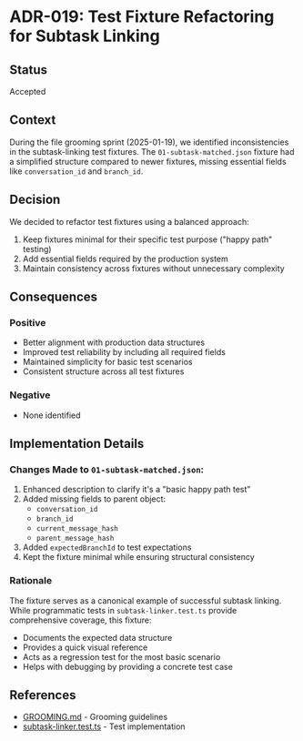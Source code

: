 # ADR-019: Test Fixture Refactoring for Subtask Linking

## Status

Accepted

## Context

During the file grooming sprint (2025-01-19), we identified inconsistencies in the subtask-linking test fixtures. The `01-subtask-matched.json` fixture had a simplified structure compared to newer fixtures, missing essential fields like `conversation_id` and `branch_id`.

## Decision

We decided to refactor test fixtures using a balanced approach:

1. Keep fixtures minimal for their specific test purpose ("happy path" testing)
2. Add essential fields required by the production system
3. Maintain consistency across fixtures without unnecessary complexity

## Consequences

### Positive

- Better alignment with production data structures
- Improved test reliability by including all required fields
- Maintained simplicity for basic test scenarios
- Consistent structure across all test fixtures

### Negative

- None identified

## Implementation Details

### Changes Made to `01-subtask-matched.json`:

1. Enhanced description to clarify it's a "basic happy path test"
2. Added missing fields to parent object:
   - `conversation_id`
   - `branch_id`
   - `current_message_hash`
   - `parent_message_hash`
3. Added `expectedBranchId` to test expectations
4. Kept the fixture minimal while ensuring structural consistency

### Rationale

The fixture serves as a canonical example of successful subtask linking. While programmatic tests in `subtask-linker.test.ts` provide comprehensive coverage, this fixture:

- Documents the expected data structure
- Provides a quick visual reference
- Acts as a regression test for the most basic scenario
- Helps with debugging by providing a concrete test case

## References

- [GROOMING.md](/home/crystalin/projects/claude-nexus-proxy/GROOMING.md) - Grooming guidelines
- [subtask-linker.test.ts](/home/crystalin/projects/claude-nexus-proxy/packages/shared/src/utils/__tests__/subtask-linker.test.ts) - Test implementation
